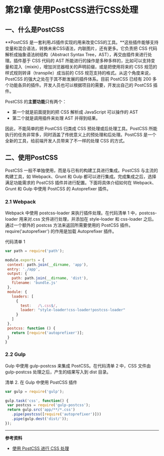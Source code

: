 # 第21章 使用PostCSS进行CSS处理

## 一、什么是PostCSS

**PostCSS 是一套利用JS插件实现的用来改变CSS的工具。**这些插件能够支持变量和混合语法，转换未来CSS语法，内联图片，还有更多。它负责把 CSS 代码解析成抽象语法树结构（Abstract Syntax Tree，AST），再交由插件来进行处理。插件基于 CSS 代码的 AST 所能进行的操作是多种多样的，比如可以支持变量和混入（mixin），增加浏览器相关的声明前缀，或是把使用将来的 CSS 规范的样式规则转译（transpile）成当前的 CSS 规范支持的格式。从这个角度来说，PostCSS 的强大之处在于其不断发展的插件体系。目前 PostCSS 已经有 200 多个功能各异的插件。开发人员也可以根据项目的需要，开发出自己的 PostCSS 插件。

PostCSS 的**主要功能**只有两个：

* 第一个就是前面提到的把 CSS 解析成 JavaScript 可以操作的 AST
* 第二个就是调用插件来处理 AST 并得到结果。

因此，不能简单的把 PostCSS 归类成 CSS 预处理或后处理工具。PostCSS 所能执行的任务非常多，同时涵盖了传统意义上的预处理和后处理。PostCSS 是一个全新的工具，给前端开发人员带来了不一样的处理 CSS 的方式。

## 二、使用PostCSS

PostCSS 一般不单独使用，而是与已有的构建工具进行集成。PostCSS 与主流的构建工具，如 Webpack、Grunt 和 Gulp 都可以进行集成。完成集成之后，选择满足功能需求的 PostCSS 插件并进行配置。下面将具体介绍如何在 Webpack、Grunt 和 Gulp 中使用 PostCSS 的 Autoprefixer 插件。

### 2.1 Webpack

Webpack 中使用 postcss-loader 来执行插件处理。在代码清单 1 中，postcss-loader 用来对.css 文件进行处理，并添加在 style-loader 和 css-loader 之后。通过一个额外的 postcss 方法来返回所需要使用的 PostCSS 插件。require\('autoprefixer'\) 的作用是加载 Autoprefixer 插件。

代码清单 1

```js
var path = require('path');
 
module.exports = {
 context: path.join(__dirname, 'app'),
 entry: './app',
 output: {
   path: path.join(__dirname, 'dist'),
   filename: 'bundle.js'
 },
 module: {
   loaders: [
     {
       test:   /\.css$/,
       loader: "style-loader!css-loader!postcss-loader"
     }
   ]
 },
 postcss: function () {
   return [require('autoprefixer')];
 }
}
```

### 2.2 Gulp

Gulp 中使用 gulp-postcss 来集成 PostCSS。在代码清单 2 中，CSS 文件由 gulp-postcss 处理之后，产生的结果写入到 dist 目录。

清单 2. 在 Gulp 中使用 PostCSS 插件

```js
var gulp = require('gulp');
 
gulp.task('css', function() {
 var postcss = require('gulp-postcss');
 return gulp.src('app/**/*.css')
   .pipe(postcss([require('autoprefixer')]))
   .pipe(gulp.dest('dist/'));
});
```







---

**参考资料**

* [使用 PostCSS 进行 CSS 处理](https://www.ibm.com/developerworks/cn/web/1604-postcss-css/index.html)



